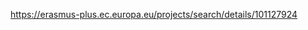 https://erasmus-plus.ec.europa.eu/projects/search/details/101127924


<!--stackedit_data:
eyJwcm9wZXJ0aWVzIjoidGl0bGU6IHBpY1xuYXV0aG9yOiBmZW
lcbiIsImRpc2N1c3Npb25zIjp7IjFDOFAxTWFuekFvSkZVTjki
Onsic3RhcnQiOjY3LCJlbmQiOjAsInRleHQiOiJXaGF0IGlzIH
RoZSBwdXJwb3NlIG9mIHRoZSBjb21tYW5kIGludGVycHJldGVy
PyBXaHkgaXMgaXQgdXN1YWxseSBzZXBhcmF0ZSBmcm9t4oCmIn
0sIlg5Y0pwVDlkSUxWMXF2VGMiOnsic3RhcnQiOjY3LCJlbmQi
OjAsInRleHQiOiJgV2hhdCBpcyB0aGUgcHJvcG9zZSBvZiB0aG
Ugc3lzdGVtIHByb2dyYW1zP2AifSwiaGlhRTRlV1NNb2FRSmoz
TCI6eyJzdGFydCI6NjcsImVuZCI6MCwidGV4dCI6IldoYXQgaX
MgdGhlIG1haW4gYWR2YW50YWdlIG9mIHRoZSBsYXllcmVkIGFw
cHJvYWNoIHRvIHN5c3RlbSBkZXNpZ24/IFdoYXQgYXJlIHTigK
YifSwiQnlpbE5KUmswaGc2aGlVaiI6eyJzdGFydCI6NjcsImVu
ZCI6MCwidGV4dCI6ImBMaXN0IGZpdmUgc2VydmljZXMgcHJvdm
lkZWQgYnkgYW4gb3BlcmF0aW5nIHN5c3RlbSwgYW5kIGV4cGxh
aW4gaG93IGVhY2ggY3JlYXTigKYifSwibTF5aXZZZ3N1TU1QaD
FhcyI6eyJzdGFydCI6NjcsImVuZCI6MCwidGV4dCI6ImBXaHkg
ZG8gc29tZSBzeXN0ZW1zIHN0b3JlIHRoZSBvcGVyYXRpbmcgc3
lzdGVtIGluIGZpcm13YXJlLCB3aGlsZSBvdGhlcnMgc3RvcmXi
gKYifSwibkxlaU13VVNjTEsySnNhaCI6eyJzdGFydCI6NjcsIm
VuZCI6MCwidGV4dCI6ImAjIyBIb3cgY291bGQgYSBzeXN0ZW0g
YmUgZGVzaWduZWQgdG8gYWxsb3cgYSBjaG9pY2Ugb2Ygb3Blcm
F0aW5nIHN5c3RlbXMgZnJvbeKApiJ9fSwiY29tbWVudHMiOnsi
bmwzN3dmOFJHU2ZWVTB6OSI6eyJkaXNjdXNzaW9uSWQiOiIxQz
hQMU1hbnpBb0pGVU45Iiwic3ViIjoiZ286MTA1MjkxMzA1NTEz
ODI5OTg5MDA3IiwidGV4dCI6Ikl0IHJlYWRzIGNvbW1hbmRzIG
Zyb20gdGhlIHVzZXIgb3IgYSBmaWxlIGFuZCBleGVjdXRlcyB0
aGVtLCB0dXJuaW5nIHRoZW0gaW50byBvbmUgb3IgbW9yZSBzeX
N0ZW0gY2FsbHMuXG4gICAgRm9yIHNlY3VyaXR5IGFuZCBmbGV4
aWJpbGl0eSwgYW5kIGludGVycHJldGVyIG1heS9pcyBzdWJqZW
N0IHRvIGNoYW5nZS4iLCJjcmVhdGVkIjoxNzM0ODQ4NTYzOTE1
fSwiOVdEMjR2ZE1taWNJUTV1cCI6eyJkaXNjdXNzaW9uSWQiOi
JYOWNKcFQ5ZElMVjFxdlRjIiwic3ViIjoiZ286MTA1MjkxMzA1
NTEzODI5OTg5MDA3IiwidGV4dCI6IlN5c3RlbSBwcm9ncmFtcy
BjYW4gYmUgdGhvdWdodCBvZiBhcyBidW5kbGVzIG9mIHVzZWZ1
bCBzeXN0ZW0gY2FsbHMuIFRoZXkgcHJvdmlkZSBiYXNpYyBmdW
5jdGlvbmFsaXR5IHRvIHVzZXJzIHNvIHRoYXQgdXNlcnMgZG8g
bm90IG5lZWQgdG8gd3JpdGUgdGhlaXIgb3duIHByb2dyYW1zIH
RvIHNvbHZlIGNvbW1vbiBwcm9ibGVtcy5cbuezu+e7n+eoi+W6
j+WPr+S7peiiq+eci+S9nOaYr+acieeUqOeahOezu+e7n+iwg+
eUqOeahOmbhuWQiOOAguWug+S7rOS4uueUqOaIt+aPkOS+m+Wf
uuacrOWKn+iDve+8jOS9v+eUqOaIt+aXoOmcgOe8luWGmeiHqu
W3seeahOeoi+W6j+adpeino+WGs+W4uOingemXrumimOOAgiIs
ImNyZWF0ZWQiOjE3MzQ4NDg2NzYzMDh9LCIyNHlIUDNma1NWd0
tQUG00Ijp7ImRpc2N1c3Npb25JZCI6ImhpYUU0ZVdTTW9hUUpq
M0wiLCJzdWIiOiJnbzoxMDUyOTEzMDU1MTM4Mjk5ODkwMDciLC
J0ZXh0IjoiVGhlIHN5c3RlbSBpcyBlYXNpZXIgdG8gZGVidWcg
YW5kIG1vZGlmeSBiZWNhdXNlIGNoYW5nZXMgYWZmZWN0IG9ubH
kgbGltaXRlZCBzZWN0aW9ucyBvZiB0aGUgc3lzdGVtLlxuZGlz
YWR2YW50YWdlIHRvIHRoZSBsYXllcmVkIGFwcHJvYWNoIGlzIH
RoZSBhcG9vciBwZXJmb3JtYW5jZS4iLCJjcmVhdGVkIjoxNzM0
ODUwMDUwNDY4fSwiajgxUXRZV3FUd2RveTZNdiI6eyJkaXNjdX
NzaW9uSWQiOiJoaWFFNGVXU01vYVFKajNMIiwic3ViIjoiZ286
MTA1MjkxMzA1NTEzODI5OTg5MDA3IiwidGV4dCI6Iml0IHNlbm
RzIGEgcmVxdWVzdCB0aGF0IGhhcyB0byB0cmF2ZWwgdGhyb3Vn
aCBhbGwgdGhlIGxheWVycyBwcmVzZW50IGluIGJldHdlZW4gdG
hlIHR3byBpbnRlcmFjdGluZyBsYXllcnMuIiwiY3JlYXRlZCI6
MTczNDg1MDE5MjM0MH0sIjVyeGczdmFKb2pMbDN4QW0iOnsiZG
lzY3Vzc2lvbklkIjoiQnlpbE5KUmswaGc2aGlVaiIsInN1YiI6
ImdvOjEwNTI5MTMwNTUxMzgyOTk4OTAwNyIsInRleHQiOiJQcm
9ncmFtIGV4ZWN1dGlvbi4gVGhlIG9wZXJhdGluZyBzeXN0ZW0g
bG9hZHMgdGhlIGNvbnRlbnRzIChvciBzZWN0aW9ucykgb2YgYS
BmaWxlIGludG8gbWVtb3J5IGFuZCBiZWdpbnMgaXRzIGV4ZWN1
dGlvbi4gQSB1c2VyLSBsZXZlbCBwcm9ncmFtIGNvdWxkIG5vdC
BiZSB0cnVzdGVkIHRvIHByb3Blcmx5IGFsbG9jYXRlIENQVSB0
aW1lLiBJL08gb3BlcmF0aW9ucy4gQ29tbXVuaWNhdGlvbnMuXG
5FcnJvciBkZXRlY3Rpb25cbkZpbGUtc3lzdGVtIG1hbmlwdWxh
dGlvbiIsImNyZWF0ZWQiOjE3MzQ4NTI1MzYyODR9LCJVMTdWMk
dqV0k4TGRBb2kyIjp7ImRpc2N1c3Npb25JZCI6IkJ5aWxOSlJr
MGhnNmhpVWoiLCJzdWIiOiJnbzoxMDUyOTEzMDU1MTM4Mjk5OD
kwMDciLCJ0ZXh0Ijoi5pON5L2c57O757uf6LSf6LSj56iL5bqP
55qE5Yqg6L295ZKM6L+Q6KGM77yM55So5oi356iL5bqP5peg5r
OV5Y+v6Z2g5Zyw566h55CGIENQVSDml7bpl7TjgILlroPlpITn
kIYgSS9PIOaTjeS9nO+8jOeUqOaIt+WPqumcgOaMh+WumuaTje
S9nO+8jOezu+e7n+S8mui9rOaNouS4uuehrOS7tuaMh+S7pO+8
jOmBv+WFjeeUqOaIt+eoi+W6j+mUmeivr+iuv+mXruiuvuWkh+
aIlui1hOa6kOOAguaWh+S7tuezu+e7n+aTjeS9nOWmguWIm+W7
uuOAgeWIoOmZpOWSjOadg+mZkOeuoeeQhueUseaTjeS9nOezu+
e7n+WujOaIkO+8jOeUqOaIt+aXoOmcgOWFs+W/g+Wkjeadguea
hOe7huiKguOAgumAmuS/oeaXtu+8jOaTjeS9nOezu+e7n+i0n+
i0o+aVsOaNruaJk+WMheOAgeS8oOi+k+WSjOmHjee7hO+8jOeh
ruS/nee9kee7nOiuvuWkh+WNj+iwg+S9v+eUqOOAgumUmeivr+
ajgOa1i+eUseaTjeS9nOezu+e7n+e7n+S4gOWkhOeQhu+8jOS/
neaKpOaVsOaNruWujOaVtOaAp+W5tuWHj+WwkeeUqOaIt+eoi+
W6j+eahOWkjeadguaAp+OAgiIsImNyZWF0ZWQiOjE3MzQ4NTI1
NDc3MjV9LCIwWkI5YWI5T1JqYVZOV2N6Ijp7ImRpc2N1c3Npb2
5JZCI6Im0xeWl2WWdzdU1NUGgxYXMiLCJzdWIiOiJnbzoxMDUy
OTEzMDU1MTM4Mjk5ODkwMDciLCJ0ZXh0IjoiRm9yIGNlcnRhaW
4gZGV2aWNlcywgc3VjaCBhcyBlbWJlZGRlZCBzeXN0ZW1zLCBh
IGRpc2sgd2l0aCBhIGZpbGUgc3lzdGVtIG1heSBiZSBub3QgYm
UgYXZhaWxhYmxlIGZvciB0aGUgZGV2aWNlLiBJbiB0aGlzIHNp
dHVhdGlvbiwgdGhlIG9wZXJhdGluZyBzeXN0ZW0gbXVzdCBiZS
BzdG9yZWQgaW4gZmlybXdhcmUuIiwiY3JlYXRlZCI6MTczNDg1
MzA1OTEyNH0sInlmQmxKRk1zaWdEb2lXakoiOnsiZGlzY3Vzc2
lvbklkIjoibkxlaU13VVNjTEsySnNhaCIsInN1YiI6ImdvOjEw
NTI5MTMwNTUxMzgyOTk4OTAwNyIsInRleHQiOiJydW4gYm90aC
BXaW5kb3dzIGFuZCB0aHJlZSBkaWZmZXJlbnQgZGlzdHJpYnV0
aW9ucyBvZiBMaW51eCAoZm9yIGV4YW1wbGUsIFJlZEhhdCwgRG
ViaWFuLCBhbmQgVWJ1bnR1KS4gRWFjaCBvcGVyYXRpbmcgc3lz
dGVtIHdpbGwgYmUgc3RvcmVkIG9uIGRpc2suIER1cmluZyBzeX
N0ZW0gYm9vdCwgYSBzcGVjaWFsIHByb2dyYW0gKHdoaWNoIHdl
IHdpbGwgY2FsbCB0aGUgKipib290IG1hbmFnZXIqKikgd2lsbC
BkZXRlcm1pbmUgd2hpY2ggb3BlcmF0aW5nIHN5c3RlbSB0byBi
b290IGludG8uIiwiY3JlYXRlZCI6MTczNDg1MzQwMTc4OH0sIm
I3akhhd2RFa0RkNzY4dGsiOnsiZGlzY3Vzc2lvbklkIjoibkxl
aU13VVNjTEsySnNhaCIsInN1YiI6ImdvOjEwNTI5MTMwNTUxMz
gyOTk4OTAwNyIsInRleHQiOiJJdCBpcyB0aGlzIGJvb3QgbWFu
YWdlciB0aGF0IGlzIHJlc3BvbnNpYmxlIGZvciBkZXRlcm1pbm
luZyB3aGljaCBzeXN0ZW0gdG8gYm9vdCBpbnRvLiIsImNyZWF0
ZWQiOjE3MzQ4NTM0NDQ0Mjl9fSwiaGlzdG9yeSI6Wy00NTI5Nz
c1NzIsMjUzODY4NDUxLC0xNzAzNjkyNTA2LC0zODIxNjAyNjUs
NDk1MjU5OTIzLC0xMzEzNDc5ODgzLDE5NDYyNjQzMDQsLTE4Nz
UzNjIwNiw5NjQ2NTM1NDAsLTE3NzQ2NTAxODgsLTE0MzA3Nzkz
MCwxNzEwNTQ5NjkxLC0yMDExMjcwMzgwLC0xNTAxNzk1Mzg2LC
01NDc3OTg1NDgsNzQyMzMwMzIzLDY4ODkxMjQzNCwyMDA3OTU4
ODYzLC02ODc3ODk4NDIsNDIwMzExMDc5XX0=
-->